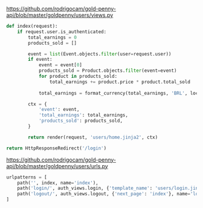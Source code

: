 https://github.com/rodrigocam/gold-penny-api/blob/master/goldpenny/users/views.py

```python
def index(request):
    if request.user.is_authenticated:
        total_earnings = 0
        products_sold = []

        event = list(Event.objects.filter(user=request.user))
        if event:
            event = event[0]
            products_sold = Product.objects.filter(event=event)
            for product in products_sold:
                total_earnings += product.price * product.total_sold
            
            total_earnings = format_currency(total_earnings, 'BRL', locale='pt_BR')

        ctx = {
            'event': event,
            'total_earnings': total_earnings,
            'products_sold': products_sold,
        }

        return render(request, 'users/home.jinja2', ctx)

return HttpResponseRedirect('/login')
```



https://github.com/rodrigocam/gold-penny-api/blob/master/goldpenny/users/urls.py
```python 
urlpatterns = [
    path('', index, name='index'),
    path('login/', auth_views.login, {'template_name': 'users/login.jinja2'}, name='login'),
    path('logout/', auth_views.logout, {'next_page': 'index'}, name='logout'),
]
```
